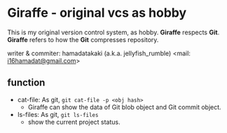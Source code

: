 # Giraffe - original vcs as hobby

This is my original version control system, as hobby.
**Giraffe** respects **Git**.
**Giraffe** refers to how the **Git** compresses repository.

writer & commiter: hamadatakaki (a.k.a. jellyfish_rumble) <mail: i16hamadat@gmail.com>

## function

- cat-file: As git, `git cat-file -p <obj hash>`
  - Giraffe can show the data of Git blob object and Git commit object.
- ls-files: As git, `git ls-files`
  - show the current project status.
